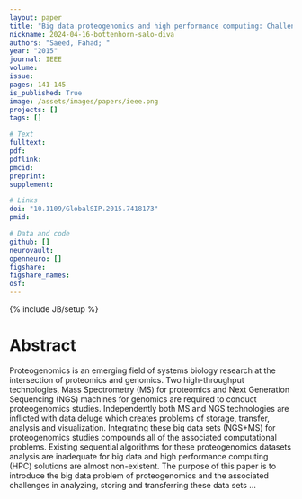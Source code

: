 ```yaml
---
layout: paper
title: "Big data proteogenomics and high performance computing: Challenges and opportunities"
nickname: 2024-04-16-bottenhorn-salo-diva
authors: "Saeed, Fahad; "
year: "2015"
journal: IEEE
volume: 
issue:
pages: 141-145
is_published: True
image: /assets/images/papers/ieee.png
projects: []
tags: []

# Text
fulltext:
pdf:
pdflink:
pmcid:
preprint: 
supplement:

# Links
doi: "10.1109/GlobalSIP.2015.7418173"
pmid:

# Data and code
github: []
neurovault:
openneuro: []
figshare:
figshare_names:
osf:
---
```

{% include JB/setup %}

# Abstract

Proteogenomics is an emerging field of systems biology research at the intersection of proteomics and genomics. Two high-throughput technologies, Mass Spectrometry (MS) for proteomics and Next Generation Sequencing (NGS) machines for genomics are required to conduct proteogenomics studies. Independently both MS and NGS technologies are inflicted with data deluge which creates problems of storage, transfer, analysis and visualization. Integrating these big data sets (NGS+MS) for proteogenomics studies compounds all of the associated computational problems. Existing sequential algorithms for these proteogenomics datasets analysis are inadequate for big data and high performance computing (HPC) solutions are almost non-existent. The purpose of this paper is to introduce the big data problem of proteogenomics and the associated challenges in analyzing, storing and transferring these data sets …
